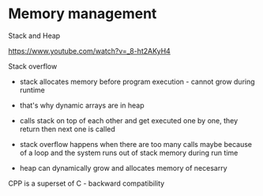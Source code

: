 # Memory management

Stack and Heap

https://www.youtube.com/watch?v=_8-ht2AKyH4


Stack overflow 
- stack allocates memory before program execution - cannot grow during runtime
- that's why dynamic arrays are in heap
- calls stack on top of each other and get executed one by one, they return then next one is called
- stack overflow happens when there are too many calls maybe because of a loop and the system runs out of stack memory during run time

- heap can dynamically grow and allocates memory of necesarry

CPP is a superset of C - backward compatibility